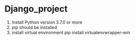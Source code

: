 # Django_project
1. Install Python version 3.7.0 or more
2. pip should be installed
3. install virtual environment 
pip install virtualenvwrapper-win

